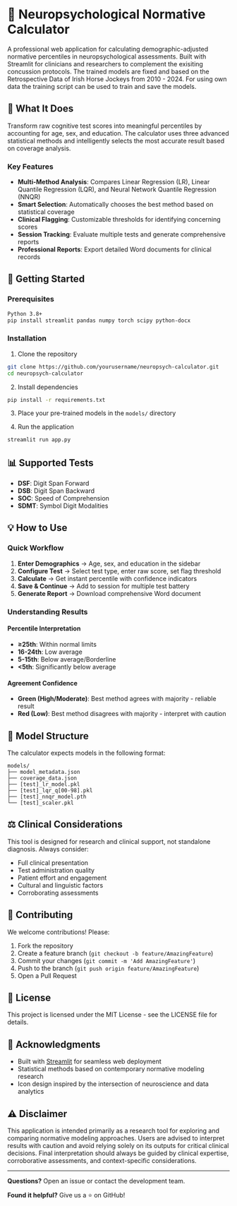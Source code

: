 # 🧠 Neuropsychological Normative Calculator

A professional web application for calculating demographic-adjusted normative percentiles in neuropsychological assessments. Built with Streamlit for clinicians and researchers to complement the exisiting concussion protocols. The trained models are fixed and based on the Retrospective Data of Irish Horse Jockeys from 2010 - 2024. For using own data the training script can be used to train and save the models. 

## 🎯 What It Does

Transform raw cognitive test scores into meaningful percentiles by accounting for age, sex, and education. The calculator uses three advanced statistical methods and intelligently selects the most accurate result based on coverage analysis.

### Key Features
- **Multi-Method Analysis**: Compares Linear Regression (LR), Linear Quantile Regression (LQR), and Neural Network Quantile Regression (NNQR)
- **Smart Selection**: Automatically chooses the best method based on statistical coverage
- **Clinical Flagging**: Customizable thresholds for identifying concerning scores
- **Session Tracking**: Evaluate multiple tests and generate comprehensive reports
- **Professional Reports**: Export detailed Word documents for clinical records

## 🚀 Getting Started

### Prerequisites
```bash
Python 3.8+
pip install streamlit pandas numpy torch scipy python-docx
```

### Installation
1. Clone the repository
```bash
git clone https://github.com/yourusername/neuropsych-calculator.git
cd neuropsych-calculator
```

2. Install dependencies
```bash
pip install -r requirements.txt
```

3. Place your pre-trained models in the `models/` directory

4. Run the application
```bash
streamlit run app.py
```

## 📊 Supported Tests

- **DSF**: Digit Span Forward
- **DSB**: Digit Span Backward
- **SOC**: Speed of Comprehension
- **SDMT**: Symbol Digit Modalities

## 💡 How to Use

### Quick Workflow
1. **Enter Demographics** → Age, sex, and education in the sidebar
2. **Configure Test** → Select test type, enter raw score, set flag threshold
3. **Calculate** → Get instant percentile with confidence indicators
4. **Save & Continue** → Add to session for multiple test battery
5. **Generate Report** → Download comprehensive Word document

### Understanding Results

#### Percentile Interpretation
- **≥25th**: Within normal limits
- **16-24th**: Low average
- **5-15th**: Below average/Borderline
- **<5th**: Significantly below average

#### Agreement Confidence
- **Green (High/Moderate)**: Best method agrees with majority - reliable result
- **Red (Low)**: Best method disagrees with majority - interpret with caution

## 🔧 Model Structure

The calculator expects models in the following format:
```
models/
├── model_metadata.json
├── coverage_data.json
├── [test]_lr_model.pkl
├── [test]_lqr_q[00-98].pkl
├── [test]_nnqr_model.pth
└── [test]_scaler.pkl
```

## ⚖️ Clinical Considerations

This tool is designed for research and clinical support, not standalone diagnosis. Always consider:
- Full clinical presentation
- Test administration quality
- Patient effort and engagement
- Cultural and linguistic factors
- Corroborating assessments

## 🤝 Contributing

We welcome contributions! Please:
1. Fork the repository
2. Create a feature branch (`git checkout -b feature/AmazingFeature`)
3. Commit your changes (`git commit -m 'Add AmazingFeature'`)
4. Push to the branch (`git push origin feature/AmazingFeature`)
5. Open a Pull Request

## 📝 License

This project is licensed under the MIT License - see the LICENSE file for details.

## 🙏 Acknowledgments

- Built with [Streamlit](https://streamlit.io/) for seamless web deployment
- Statistical methods based on contemporary normative modeling research
- Icon design inspired by the intersection of neuroscience and data analytics

## ⚠️ Disclaimer

This application is intended primarily as a research tool for exploring and comparing normative modeling approaches. Users are advised to interpret results with caution and avoid relying solely on its outputs for critical clinical decisions. Final interpretation should always be guided by clinical expertise, corroborative assessments, and context-specific considerations.

---

**Questions?** Open an issue or contact the development team.

**Found it helpful?** Give us a ⭐ on GitHub!